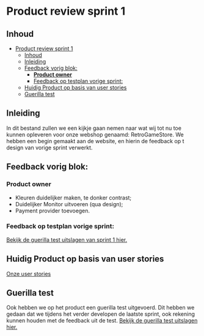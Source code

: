 # Product review sprint 1

## Inhoud
- [Product review sprint 1](#product-review-sprint-1)
  - [Inhoud](#inhoud)
  - [Inleiding](#inleiding)
  - [Feedback vorig blok:](#feedback-vorig-blok)
    - [**Product owner**](#product-owner)
    - [Feedback op testplan vorige sprint:](#feedback-op-testplan-vorige-sprint)
  - [Huidig Product op basis van user stories](#huidig-product-op-basis-van-user-stories)
  - [Guerilla test](#guerilla-test)

## Inleiding
In dit bestand zullen we een kijkje gaan nemen naar wat wij tot nu toe kunnen opleveren voor onze webshop genaamd: RetroGameStore. We hebben een begin gemaakt aan de website, en hierin de feedback op t design van vorige sprint verwerkt.  

## Feedback vorig blok: 
### **Product owner**
- Kleuren duidelijker maken, te donker contrast;
- Duidelijker Monitor uitvoeren (qua design);
- Payment provider toevoegen. 

### Feedback op testplan vorige sprint: 
[Bekijk de guerilla test uitslagen van sprint 1 hier.](../sprint%201/tests-sprint-1.md)

## Huidig Product op basis van user stories
[Onze user stories](https://gitlab.fdmci.hva.nl/propedeuse-hbo-ict/onderwijs/2023-2024/out-d-se-gd/blok-4/goocaanuuzoo59/-/boards/19619?milestone_title=Sprint%202)

## Guerilla test
Ook hebben we op het product een guerilla test uitgevoerd. Dit hebben we gedaan dat we tijdens het verder developen de laatste sprint, ook rekening kunnen houden met de feedback uit de test. [Bekijk de guerilla test uitslagen hier.](./testplan.md)    
